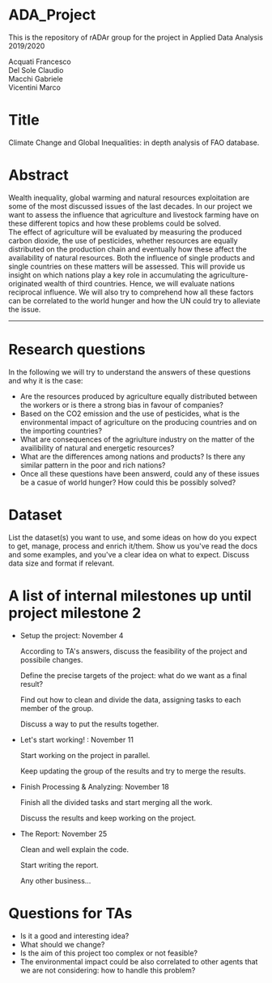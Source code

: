 # ADA_Project
This is the repository of rADAr group for the project in Applied Data Analysis 2019/2020

Acquati Francesco  
Del Sole Claudio  
Macchi Gabriele  
Vicentini Marco  

# Title
Climate Change and Global Inequalities: in depth analysis of FAO database.

# Abstract
Wealth inequality, global warming and natural resources exploitation are some of the most discussed issues of the last decades. In our project we want to assess the influence that agriculture and livestock farming have on these different topics and how these problems could be solved.  
The effect of agriculture will be evaluated by measuring the produced carbon dioxide, the use of pesticides, whether resources are equally distributed on the production chain and eventually how these affect the availability of natural resources. Both the influence of single products and single countries on these matters will be assessed. This will provide us insight on which nations play a key role in accumulating the agriculture-originated wealth of third countries. Hence, we will evaluate nations reciprocal influence. We will also try to comprehend how all these factors can be correlated to the world hunger and how the UN could try to alleviate the issue.

---

# Research questions
In the following we will try to understand the answers of these questions and why it is the case:
- Are the resources produced by agriculture equally distributed between the workers or is there a strong bias in favour of companies?
- Based on the CO2 emission and the use of pesticides, what is the environmental impact of agriculture on the producing countries and on the importing countries?
- What are consequences of the agriulture industry on the matter of the availibility of natural and energetic resources?
- What are the differences among nations and products? Is there any similar pattern in the poor and rich nations?
- Once all these questions have been answerd, could any of these issues be a casue of world hunger? How could this be possibly solved?



# Dataset
List the dataset(s) you want to use, and some ideas on how do you expect to get, manage, process and enrich it/them. Show us you've read the docs and some examples, and you've a clear idea on what to expect. Discuss data size and format if relevant.

# A list of internal milestones up until project milestone 2
- Setup the project: November 4

    According to TA's answers, discuss the feasibility of the project and possibile changes.
    
    Define the precise targets of the project: what do we want as a final result?

    Find out how to clean and divide the data, assigning tasks to each member of the group.

    Discuss a way to put the results together.

- Let's start working! : November 11

    Start working on the project in parallel.

    Keep updating the group of the results and try to merge the results.

- Finish Processing & Analyzing: November 18

    Finish all the divided tasks and start merging all the work.
    
    Discuss the results and keep working on the project.


- The Report: November 25

    Clean and well explain the code.
    
    Start writing the report.
    
    Any other business...
    
# Questions for TAs
- Is it a good and interesting idea?
- What should we change?
- Is the aim of this project too complex or not feasible?
- The environmental impact could be also correlated to other agents that we are not considering: how to handle this problem?
